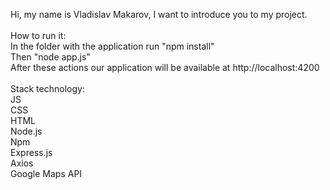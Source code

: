 Hi, my name is Vladislav Makarov, I want to introduce you to my project.<br> 
<br> 
How to run it:<br> 
In the folder with the application run "npm install"<br> 
Then "node app.js"<br> 
After these actions our application will be available at http://localhost:4200 <br> 
<br> 
Stack technology:<br> 
JS<br> 
CSS<br> 
HTML<br> 
Node.js<br> 
Npm <br> 
Express.js<br> 
Axios<br> 
Google Maps API<br> 
